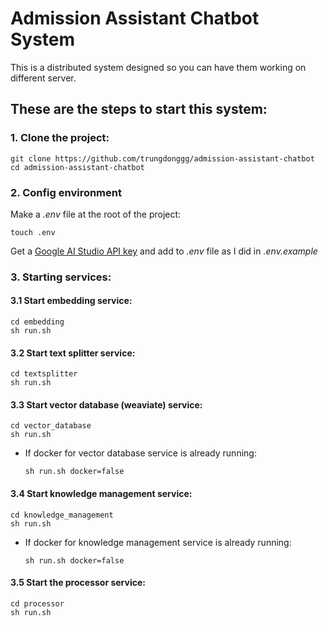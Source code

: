 # Admission Assistant Chatbot System

This is a distributed system designed so you can have them working on different server.

## These are the steps to start this system:

### 1. Clone the project: 
    
    git clone https://github.com/trungdonggg/admission-assistant-chatbot
    cd admission-assistant-chatbot

### 2. Config environment

Make a *.env* file at the root of the project:
    
    touch .env

Get a [Google AI Studio API key](https://aistudio.google.com/apikey) and add to *.env* file as I did in *.env.example*


### 3. Starting services:
   
#### 3.1 Start embedding service:

    cd embedding
    sh run.sh

#### 3.2 Start text splitter service:

    cd textsplitter
    sh run.sh

#### 3.3 Start vector database (weaviate) service:

    cd vector_database
    sh run.sh

- If docker for vector database service is already running:

      sh run.sh docker=false

#### 3.4 Start knowledge management service:

    cd knowledge_management
    sh run.sh
    
- If docker for knowledge management service is already running:

      sh run.sh docker=false

#### 3.5 Start the processor service:

    cd processor
    sh run.sh


